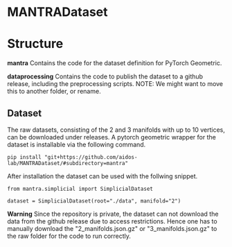 # MANTRADataset

# Structure

**mantra** Contains the code for the dataset definition for PyTorch Geometric.

**dataprocessing** Contains the code to publish the dataset to a github release, including the preprocessing scripts. NOTE: We might want to move this to another folder, or rename.

## Dataset

The raw datasets, consisting of the 2 and 3 manifolds with up to 10 vertices, can be downloaded under releases. A pytorch geometric wrapper for the dataset is installable via the following command.

```{python}
pip install "git+https://github.com/aidos-lab/MANTRADataset/#subdirectory=mantra"
```

After installation the dataset can be used with the follwing snippet.

```{python}
from mantra.simplicial import SimplicialDataset

dataset = SimplicialDataset(root="./data", manifold="2")
```

**Warning** Since the repository is private, the dataset can not download the data from the github release due to access restrictions. Hence one has to manually download the "2_manifolds.json.gz" or "3_manifolds.json.gz" to the raw folder for the code to run correctly.
